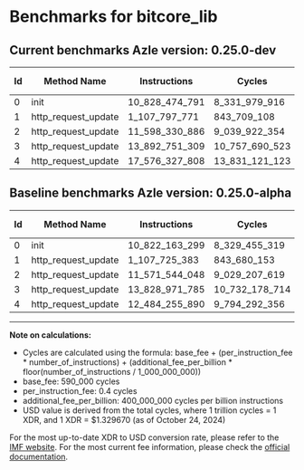 # Benchmarks for bitcore_lib

## Current benchmarks Azle version: 0.25.0-dev

| Id  | Method Name         | Instructions   | Cycles         | USD           | USD/Million Calls | Change                                  |
| --- | ------------------- | -------------- | -------------- | ------------- | ----------------- | --------------------------------------- |
| 0   | init                | 10_828_474_791 | 8_331_979_916  | $0.0110787837 | $11_078.78        | <font color="red">+6_311_492</font>     |
| 1   | http_request_update | 1_107_797_771  | 843_709_108    | $0.0011218547 | $1_121.85         | <font color="red">+72_388</font>        |
| 2   | http_request_update | 11_598_330_886 | 9_039_922_354  | $0.0120201136 | $12_020.11        | <font color="red">+26_786_838</font>    |
| 3   | http_request_update | 13_892_751_309 | 10_757_690_523 | $0.0143041784 | $14_304.17        | <font color="red">+63_779_524</font>    |
| 4   | http_request_update | 17_576_327_808 | 13_831_121_123 | $0.0183908268 | $18_390.82        | <font color="red">+5_092_071_918</font> |

## Baseline benchmarks Azle version: 0.25.0-alpha

| Id  | Method Name         | Instructions   | Cycles         | USD           | USD/Million Calls |
| --- | ------------------- | -------------- | -------------- | ------------- | ----------------- |
| 0   | init                | 10_822_163_299 | 8_329_455_319  | $0.0110754269 | $11_075.42        |
| 1   | http_request_update | 1_107_725_383  | 843_680_153    | $0.0011218162 | $1_121.81         |
| 2   | http_request_update | 11_571_544_048 | 9_029_207_619  | $0.0120058665 | $12_005.86        |
| 3   | http_request_update | 13_828_971_785 | 10_732_178_714 | $0.0142702561 | $14_270.25        |
| 4   | http_request_update | 12_484_255_890 | 9_794_292_356  | $0.0130231767 | $13_023.17        |

---

**Note on calculations:**

- Cycles are calculated using the formula: base_fee + (per_instruction_fee \* number_of_instructions) + (additional_fee_per_billion \* floor(number_of_instructions / 1_000_000_000))
- base_fee: 590_000 cycles
- per_instruction_fee: 0.4 cycles
- additional_fee_per_billion: 400_000_000 cycles per billion instructions
- USD value is derived from the total cycles, where 1 trillion cycles = 1 XDR, and 1 XDR = $1.329670 (as of October 24, 2024)

For the most up-to-date XDR to USD conversion rate, please refer to the [IMF website](https://www.imf.org/external/np/fin/data/rms_sdrv.aspx).
For the most current fee information, please check the [official documentation](https://internetcomputer.org/docs/current/developer-docs/gas-cost#execution).
